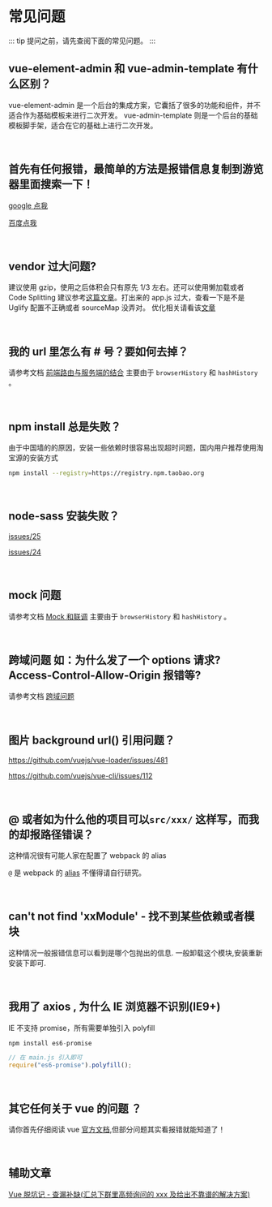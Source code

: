 # 常见问题

::: tip
提问之前，请先查阅下面的常见问题。
:::

## vue-element-admin 和 vue-admin-template 有什么区别？

vue-element-admin 是一个后台的集成方案，它囊括了很多的功能和组件，并不适合作为基础模板来进行二次开发。
vue-admin-template 则是一个后台的基础模板脚手架，适合在它的基础上进行二次开发。

<br/>

## 首先有任何报错，最简单的方法是报错信息复制到游览器里面搜索一下！

[google 点我](http://lmgtfy.com/?q=%E6%90%9C%E4%B8%80%E6%90%9C)

[百度点我](http://www.baidu-x.com/?q=%E6%90%9C%E4%B8%80%E6%90%9C)

<br/>

## vendor 过大问题?

建议使用 gzip，使用之后体积会只有原先 1/3 左右。还可以使用懒加载或者 Code Splitting 建议参考[这篇文章](https://zhuanlan.zhihu.com/p/26710831)。打出来的 app.js 过大，查看一下是不是 Uglify 配置不正确或者 sourceMap 没弄对。
优化相关请看该[文章](https://zhuanlan.zhihu.com/p/27710902)

<br/>

## 我的 url 里怎么有 # 号？要如何去掉？

请参考文档 [前端路由与服务端的结合](deploy.md?id=前端路由与服务端的结合) 主要由于 `browserHistory` 和 `hashHistory` 。

<br/>

## npm install 总是失败？

由于中国墙的的原因，安装一些依赖时很容易出现超时问题，国内用户推荐使用淘宝源的安装方式

```bash
npm install --registry=https://registry.npm.taobao.org
```

<br/>

## node-sass 安装失败？

[issues/25](https://github.com/PanJiaChen/vue-element-admin/issues/25)

[issues/24](https://github.com/PanJiaChen/vue-element-admin/issues/24)

<br/>

## mock 问题

请参考文档 [Mock 和联调](mock-api) 主要由于 `browserHistory` 和 `hashHistory` 。

<br/>

## 跨域问题 如：为什么发了一个 options 请求? Access-Control-Allow-Origin 报错等?

请参考文档 [跨域问题](cors.md)

<br/>

## 图片 background url() 引用问题？

https://github.com/vuejs/vue-loader/issues/481

https://github.com/vuejs/vue-cli/issues/112

<br/>

## @ 或者如为什么他的项目可以`src/xxx/` 这样写，而我的却报路径错误？

这种情况很有可能人家在配置了 webpack 的 alias

`@` 是 webpack 的 [alias](https://webpack.js.org/configuration/resolve/#resolve-alias) 不懂得请自行研究。

<br/>

## can't not find 'xxModule' - 找不到某些依赖或者模块

这种情况一般报错信息可以看到是哪个包抛出的信息.
一般卸载这个模块,安装重新安装下即可.

<br/>

## 我用了 axios , 为什么 IE 浏览器不识别(IE9+)

IE 不支持 promise，所有需要单独引入 polyfill

```js
npm install es6-promise

// 在 main.js 引入即可
require("es6-promise").polyfill();
```

<br/>

## 其它任何关于 vue 的问题 ？

请你首先仔细阅读 vue [官方文档](https://cn.vuejs.org/index.html),但部分问题其实看报错就能知道了！

<br/>

## 辅助文章

[Vue 脱坑记 - 查漏补缺(汇总下群里高频询问的 xxx 及给出不靠谱的解决方案)](https://juejin.im/post/59fa9257f265da43062a1b0e)
